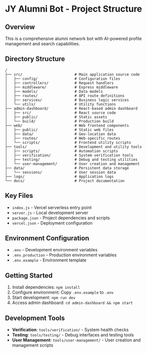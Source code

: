 # JY Alumni Bot - Project Structure

## Overview
This is a comprehensive alumni network bot with AI-powered profile management and search capabilities.

## Directory Structure

```
/
├── src/                        # Main application source code
│   ├── config/                 # Configuration files
│   ├── controllers/            # Request handlers
│   ├── middleware/             # Express middleware
│   ├── models/                 # Data models
│   ├── routes/                 # API route definitions
│   ├── services/               # Business logic services
│   └── utils/                  # Utility functions
├── admin-dashboard/            # React-based admin dashboard
│   ├── src/                    # React source code
│   ├── public/                 # Static assets
│   └── build/                  # Production build
├── web/                        # Web frontend components
│   ├── public/                 # Static web files
│   ├── data/                   # Geo-location data
│   ├── routes/                 # Web-specific routes
│   └── scripts/                # Frontend utility scripts
├── tools/                      # Development and utility tools
│   ├── scripts/                # Automation scripts
│   ├── verification/           # System verification tools
│   ├── testing/                # Debug and testing utilities
│   └── user-management/        # User creation and management
├── data/                       # Persistent data storage
│   └── sessions/               # User session data
├── logs/                       # Application logs
└── docs/                       # Project documentation
```

## Key Files

- `index.js` - Vercel serverless entry point
- `server.js` - Local development server
- `package.json` - Project dependencies and scripts
- `vercel.json` - Deployment configuration

## Environment Configuration

- `.env` - Development environment variables
- `.env.production` - Production environment variables
- `.env.example` - Environment template

## Getting Started

1. Install dependencies: `npm install`
2. Configure environment: Copy `.env.example` to `.env`
3. Start development: `npm run dev`
4. Access admin dashboard: `cd admin-dashboard && npm start`

## Development Tools

- **Verification**: `tools/verification/` - System health checks
- **Testing**: `tools/testing/` - Debug interfaces and testing tools
- **User Management**: `tools/user-management/` - User creation and management scripts